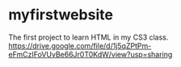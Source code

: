 # myfirstwebsite
The first project to learn HTML in my CS3 class.
https://drive.google.com/file/d/1j5qZPtPm-eFmCzIFoVUvBe66Jr0T0KdW/view?usp=sharing
